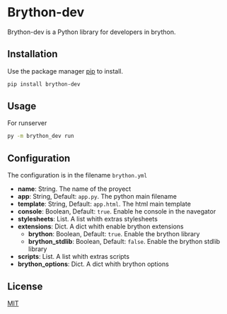 # Brython-dev

Brython-dev is a Python library for developers in brython.

## Installation

Use the package manager [pip](https://pip.pypa.io/en/stable/) to install.

```bash
pip install brython-dev
```

## Usage

For runserver

```bash
py -m brython_dev run
```

## Configuration

The configuration is in the filename `brython.yml`

* **name**: String. The name of the proyect
* **app**: String, Default: `app.py`. The python main filename
* **template**: String, Default: `app.html`. The html main template
* **console**: Boolean, Default: `true`. Enable he console in the navegator
* **stylesheets**: List. A list whith extras stylesheets
* **extensions**: Dict. A dict whith enable brython extensions
  * **brython**: Boolean, Default: `true`. Enable the brython library
  * **brython_stdlib**: Boolean, Default: `false`. Enable the brython stdlib library
* **scripts**: List. A list whith extras scripts
* **brython_options**: Dict. A dict whith brython options

## License
[MIT](https://choosealicense.com/licenses/mit/)